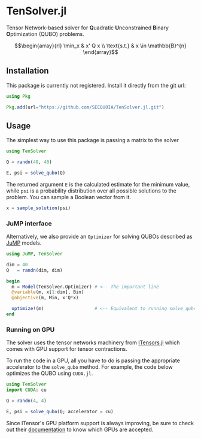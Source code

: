 # TenSolver.jl

Tensor Network-based solver for **Q**uadratic **U**nconstrained **B**inary **O**ptimization (QUBO) problems.

$$\begin{array}{rl}
  \min_x      & x' Q x \\
  \text{s.t.} & x \in \mathbb{B}^{n}
\end{array}$$

## Installation

This package is currently not registered. Install it directly from the git url:

```julia
using Pkg

Pkg.add(url="https://github.com/SECQUOIA/TenSolver.jl.git")
```

## Usage

The simplest way to use this package is passing a matrix to the solver

```julia
using TenSolver

Q = randn(40, 40)

E, psi = solve_qubo(Q)
```

The returned argument `E` is the calculated estimate for the minimum value,
while `psi` is a probability distribution over all possible solutions to the problem.
You can sample a Boolean vector from it.

```julia
x = sample_solution(psi)
```

### JuMP interface

Alternatively, we also provide an `Optimizer`
for solving QUBOs described as [JuMP](https://jump.dev) models.

```julia
using JuMP, TenSolver

dim = 40
Q   = randn(dim, dim)

begin
  m = Model(TenSolver.Optimizer) # <-- The important line
  @variable(m, x[1:dim], Bin)
  @objective(m, Min, x'Q*x)

  optimize!(m)                   # <-- Equivalent to running solve_qubo(Q)
end
```

### Running on GPU

The solver uses the tensor networks machinery from [ITensors.jl](https://itensor.org/)
which comes with GPU support for tensor contractions.

To run the code in a GPU, all you have to do is passing the appropriate accelerator
to the `solve_qubo` method.
For example, the code below optimizes the QUBO using `CUDA.jl`.

```julia
using TenSolver
import CUDA: cu

Q = randn(4, 4)

E, psi = solve_qubo(Q; accelerator = cu)
```

Since ITensor's GPU platform support is always improving,
be sure to check out their [documentation](https://itensor.github.io/ITensors.jl/stable/)
to know which GPUs are accepted.
